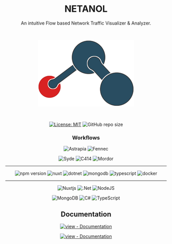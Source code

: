 <div align="center">

# NETANOL

An intuitive Flow based Network Traffic Visualizer & Analyzer.

<br/>

![NETANOL_Logo_ReadMe.png](Resources%2FNETANOL_Logo_ReadMe.png)

<br/>

[![License: MIT](https://img.shields.io/badge/License-MIT-537B87.svg)](https://opensource.org/licenses/MIT)
![GitHub repo size](https://img.shields.io/github/repo-size/TELBC/Netanol)

### Workflows

![Astrapia](https://github.com/TELBC/Netanol/actions/workflows/astrapia_ci.yml/badge.svg?label=test&event=push)
![Fennec](https://github.com/TELBC/Netanol/actions/workflows/fennec_ci.yml/badge.svg?label=test&event=push)

![Syde](https://github.com/TELBC/Netanol/actions/workflows/syde_cd.yml/badge.svg?label=test&event=push)
![C414](https://github.com/TELBC/Netanol/actions/workflows/c414_cd.yml/badge.svg?label=test&event=push)
![Mordor](https://github.com/TELBC/Netanol/actions/workflows/mordor_cd.yml/badge.svg?label=test&event=push)

----------

![npm version](https://img.shields.io/npm/v/npm.svg?logo=npm)
![nuxt](https://img.shields.io/badge/nuxt-3.6.5-green)
![dotnet](https://img.shields.io/badge/.NET-7.0.22-5027d5)
![mongodb](https://img.shields.io/badge/-MongoDB-4DB33D?style=flat&logo=mongodb&logoColor=FFFFFF)
![typescript](https://img.shields.io/badge/TypeScript-5.2.2-097ecd?logo=typescript&logoColor=white)
![docker](https://img.shields.io/badge/Docker-24.0.6-2468ee?logo=docker)


----------
![Nuxtjs](https://img.shields.io/badge/Nuxt-002E3B?style=for-the-badge&logo=nuxtdotjs&logoColor=#00DC82)
![.Net](https://img.shields.io/badge/.NET-5C2D91?style=for-the-badge&logo=.net&logoColor=white)
![NodeJS](https://img.shields.io/badge/node.js-6DA55F?style=for-the-badge&logo=node.js&logoColor=white)

![MongoDB](https://img.shields.io/badge/-MongoDB-13aa52?style=for-the-badge&logo=mongodb&logoColor=white)
![C#](https://img.shields.io/badge/c%23-%23239120.svg?style=for-the-badge&logo=c-sharp&logoColor=white)
![TypeScript](https://img.shields.io/badge/typescript-%23007ACC.svg?style=for-the-badge&logo=typescript&logoColor=white)

## Documentation

[![view - Documentation](https://img.shields.io/badge/wiki-documentation-537b87)](https://github.com/TELBC/Netanol/wiki "Go to project documentation")

[![view - Documentation](https://img.shields.io/badge/view-Documentation-537B87?style=for-the-badge)](Resources%2FNETANOL_Software%20Requirements%20Specification.pdf)

</div>